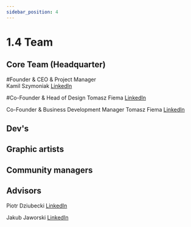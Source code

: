 ```yaml
---
sidebar_position: 4
---
```


# 1.4 Team

## Core Team (Headquarter)
#Founder & CEO & Project Manager</br>
Kamil Szymoniak <a href="https://www.linkedin.com/in/kamil-szymoniak/">LinkedIn</a>

#Co-Founder & Head of Design
Tomasz Fiema <a href="https://www.linkedin.com/in/tomaszfiema/">LinkedIn</a>

Co-Founder & Business Development Manager
Tomasz Fiema <a href="https://www.linkedin.com/in/wojciech-luby/">LinkedIn</a>


## Dev's

## Graphic artists

## Community managers

## Advisors

Piotr Dziubecki <a href="https://www.linkedin.com/in/piotrdziubecki/">LinkedIn</a>

Jakub Jaworski <a href="https://www.linkedin.com/in/jjaworskii/">LinkedIn</a>
